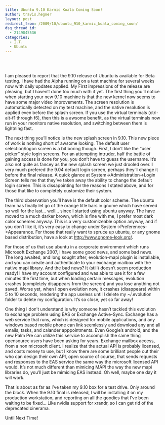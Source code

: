 ```yaml
---
title: Ubuntu 9.10 Karmic Koala Coming Soon!
author: travis.hegner
layout: post
redirect_from: /2009/10/ubuntu_910_karmic_koala_coming_soon/
dsq_thread_id:
  - 2149845536
categories:
  - I.T.
  - Ubuntu
---
```

<center>
  <br /> <br />
</center>

  
  
I am pleased to report that the 9.10 release of Ubuntu is available for Beta testing. I have had the Alpha running on a test machine for several weeks now with daily updates applied. My First impressions of the release are pleasing, but I haven&#8217;t done too much with it yet. The first thing you&#8217;ll notice when starting your new 9.10 machine is that the new kernel now seems to have some major video improvements. The screen resolution is automatically detected on my test machine, and the native resolution is applied even before the splash screen. If you use the virtual terminals (ctrl-alt-f1 through f6), then this is a awsome benefit, as the virtual terminals now run in your monitors native resolution, and switching between them is lightning fast. 

The next thing you&#8217;ll notice is the new splash screen in 9.10. This new piece of work is nothing short of awsome looking. The default user selection/logon screen is a bit boring though. First, I don&#8217;t like the &#8220;user picker&#8221; style login screens. For an attempting intruder, half the battle of gaining access is done for you, you don&#8217;t have to guess the username. It&#8217;s also not quite as fancey as the new splash screen we just drooled over. I very much prefered the 9.04 default login screen, perhaps they&#8217;ll change it before the final release. A quick glance at System->Administration->Login Screen tells me that they&#8217;ve taken away the ability to change the default login screen. This is dissapointing for the reasons I stated above, and for those that like to completely customize their system.

The third observation you&#8217;ll have is the default color scheme. The ubuntu team has finally let go of the orange title bars in gnome which have served so well for the last&#8230; well&#8230; since I started using ubuntu anyway. The have moved to a much darker brown, which is fine with me, I prefer most dark color schemes anyway. This is a very customizeable option anyway, and if you don&#8217;t like it, it&#8217;s very easy to change under System->Preferences->Appearance. For those that really want to spruce up ubuntu, or any gnome based distribution, have a look at http://www.gnome-look.org/.

For those of us that use ubuntu in a corporate environment which runs Microsoft Exchange 2007, I have some good news, and some bad news. The long awaited, and long sought after, evolution-mapi plugin is installable, and you can create and authenticate to your exchange mailbox with the native mapi library. And the bad news? It (still) doesn&#8217;t seem production ready! I have my account configured and was able to use it for a few minutes the first time, but when loading certain messages, evolution crashes (completely disappears from the screen) and you lose anything not saved. Worse yet, when I open evolution now, it crashes (disappears) within 5 to 10 seconds, rendering the app useless until I delete my ~/.evolution folder to delete my configuration. It&#8217;s so close, yet so far away!

One thing I don&#8217;t understand is why someone hasn&#8217;t tackled this evolution to exchange problem using EAS or Exchange Active-Sync. Exchange has a web service that runs, which is designed for mobile applications, and any windows based mobile phone can link seemlessly and download any and all emails, tasks, and calander apppointments. Even Google&#8217;s android, and the new Palm Pre can utilize this service to accomplish the same thing opensource users have been asking for years. Exchange mailbox access, from a non microsoft client. I realize that the actual API is probably licensed, and costs money to use, but I know there are some brilliant people out their who can design their own API, open source of course, that sends requests and responses to the EAS service the same way the microsoft licensed API would. It&#8217;s not much different than mimicing MAPI the way the new mapi libraries do, you&#8217;ll just be mimicing EAS instead. Oh well, maybe one day it will work.

That is about as far as I&#8217;ve taken my 9.10 box for a test drive. Only around the block. When the 9.10 final is released, I will be installing it on my production workstation, and reporting on all the goodies that I&#8217;ve been waiting to be fixed&#8230; Like nvidia support for xrandr, so I can get rid of the deprecated xinerama.

Until Next Time!